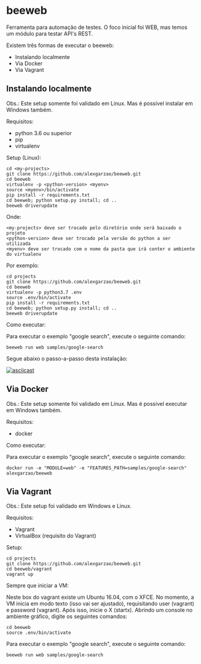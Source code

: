 # beeweb

Ferramenta para automação de testes. O foco inicial foi WEB, mas temos um módulo para testar API's REST.

Existem três formas de executar o beeweb:
- Instalando localmente
- Via Docker
- Via Vagrant

## Instalando localmente

Obs.: Este setup somente foi validado em Linux. Mas é possível instalar em Windows também.

Requisitos:
- python 3.6 ou superior
- pip
- virtualenv

Setup (Linux):

    cd <my-projects>
    git clone https://github.com/alexgarzao/beeweb.git
    cd beeweb
    virtualenv -p <python-version> <myenv>
    source <myenv>/bin/activate
    pip install -r requirements.txt
    cd beeweb; python setup.py install; cd ..
    beeweb driverupdate

Onde:

    <my-projects> deve ser trocado pelo diretório onde será baixado o projeto
    <python-version> deve ser trocado pela versão do python a ser utilizada
    <myenv> deve ser trocado com o nome da pasta que irá conter o ambiente do virtualenv

Por exemplo:

    cd projects
    git clone https://github.com/alexgarzao/beeweb.git
    cd beeweb
    virtualenv -p python3.7 .env
    source .env/bin/activate
    pip install -r requirements.txt
    cd beeweb; python setup.py install; cd ..
    beeweb driverupdate

Como executar:

Para executar o exemplo "google search", execute o seguinte comando:

    beeweb run web samples/google-search


Segue abaixo o passo-a-passo desta instalação:

[![asciicast](https://asciinema.org/a/W3iQHJZDFTDRd5wO60O5T2cfr.png)](https://asciinema.org/a/W3iQHJZDFTDRd5wO60O5T2cfr?autoplay=1)

## Via Docker

Obs.: Este setup somente foi validado em Linux. Mas é possível executar em Windows também.

Requisitos:
- docker

Como executar:

Para executar o exemplo "google search", execute o seguinte comando:

    docker run -e "MODULE=web" -e "FEATURES_PATH=samples/google-search" alexgarzao/beeweb

## Via Vagrant

Obs.: Este setup foi validado em Windows e Linux.

Requisitos:
- Vagrant
- VirtualBox (requisito do Vagrant)

Setup:

    cd projects
    git clone https://github.com/alexgarzao/beeweb.git
    cd beeweb/vagrant
    vagrant up

Sempre que iniciar a VM:

Neste box do vagrant existe um Ubuntu 16.04, com o XFCE. No momento, a VM inicia em modo texto (isso vai ser ajustado), requisitando user (vagrant) e password (vagrant). Após isso, inicie o X (startx). Abrindo um console no ambiente gráfico, digite os seguintes comandos:

    cd beeweb
    source .env/bin/activate

Para executar o exemplo "google search", execute o seguinte comando:

    beeweb run web samples/google-search
